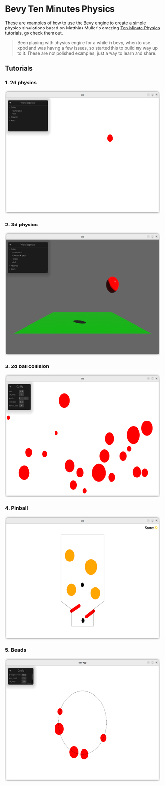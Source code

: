 # Bevy Ten Minutes Physics

These are examples of how to use the [Bevy](https://bevyengine.org/) engine to create a simple physics simulations based on Matthias Muller's amazing [Ten Minute Physics](https://matthias-research.github.io/pages/tenMinutePhysics/index.html) tutorials, go check them out.

> Been playing with physics engine for a while in bevy, when to use xpbd and was having a few issues, so started this to build my way up to it.  These are not polished examples, just a way to learn and share.

## Tutorials

### 1. 2d physics
<img src="/docs/images/20230335-023526.png"  height="400" />

### 2. 3d physics
<img src="docs/images/20230338-023802.png" height="400" />

### 3. 2d ball collision
<img src="docs/images/20230302-230216.png" height="400" />

### 4. Pinball
<img src="docs/images/20230351-015132.png" height="400" />

### 5. Beads
<img src="docs/images/20230351-135141.png" height="400" />

